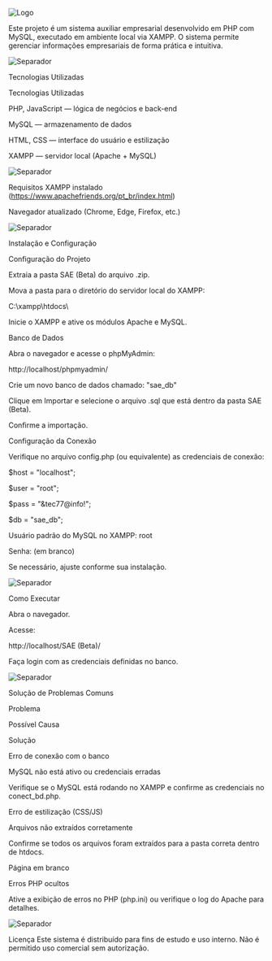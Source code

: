 ![Logo](https://github.com/cassianooliveira27/SAE---Sistema-de-Aux-lio-Empresarial/blob/main/2024_logo_55anos_cps_gov_24-25_regua_horizontal+horizontal_cor.png?raw=true)

Este projeto é um sistema auxiliar empresarial desenvolvido em PHP com MySQL, executado em ambiente local via XAMPP.
O sistema permite gerenciar informações empresariais de forma prática e intuitiva.

![Separador](https://github.com/cassianooliveira27/SAE---Sistema-de-Aux-lio-Empresarial/blob/main/10578808.png?raw=true)

Tecnologias Utilizadas

Tecnologias Utilizadas

PHP, JavaScript — lógica de negócios e back-end

MySQL — armazenamento de dados

HTML, CSS — interface do usuário e estilização

XAMPP — servidor local (Apache + MySQL)

![Separador](https://github.com/cassianooliveira27/SAE---Sistema-de-Aux-lio-Empresarial/blob/main/10578808.png?raw=true)

Requisitos
XAMPP instalado (https://www.apachefriends.org/pt_br/index.html)

Navegador atualizado (Chrome, Edge, Firefox, etc.)

![Separador](https://github.com/cassianooliveira27/SAE---Sistema-de-Aux-lio-Empresarial/blob/main/10578808.png?raw=true)

Instalação e Configuração

Configuração do Projeto

Extraia a pasta SAE (Beta) do arquivo .zip.

Mova a pasta para o diretório do servidor local do XAMPP:

C:\xampp\htdocs\

Inicie o XAMPP e ative os módulos Apache e MySQL.

Banco de Dados

Abra o navegador e acesse o phpMyAdmin:

http://localhost/phpmyadmin/

Crie um novo banco de dados chamado: "sae_db"

Clique em Importar e selecione o arquivo .sql que está dentro da pasta SAE (Beta).

Confirme a importação.

Configuração da Conexão

Verifique no arquivo config.php (ou equivalente) as credenciais de conexão:

\$host = "localhost";

\$user = "root";

\$pass = "&tec77@info!";

\$db   = "sae_db";

Usuário padrão do MySQL no XAMPP: root

Senha: (em branco)

Se necessário, ajuste conforme sua instalação.

![Separador](https://github.com/cassianooliveira27/SAE---Sistema-de-Aux-lio-Empresarial/blob/main/10578808.png?raw=true)

Como Executar

Abra o navegador.

Acesse:

http://localhost/SAE (Beta)/

Faça login com as credenciais definidas no banco.

![Separador](https://github.com/cassianooliveira27/SAE---Sistema-de-Aux-lio-Empresarial/blob/main/10578808.png?raw=true)

Solução de Problemas Comuns

Problema

Possível Causa

Solução

Erro de conexão com o banco

MySQL não está ativo ou credenciais erradas

Verifique se o MySQL está rodando no XAMPP e confirme as credenciais no conect_bd.php.

Erro de estilização (CSS/JS)

Arquivos não extraídos corretamente

Confirme se todos os arquivos foram extraídos para a pasta correta dentro de htdocs.

Página em branco

Erros PHP ocultos

Ative a exibição de erros no PHP (php.ini) ou verifique o log do Apache para detalhes.

![Separador](https://github.com/cassianooliveira27/SAE---Sistema-de-Aux-lio-Empresarial/blob/main/10578808.png?raw=true)

Licença
Este sistema é distribuído para fins de estudo e uso interno.
Não é permitido uso comercial sem autorização.
